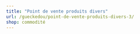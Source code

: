 ```yaml
---
title: "Point de vente produits divers"
url: /gueckedou/point-de-vente-produits-divers-3/
shop: commodité
---
```

